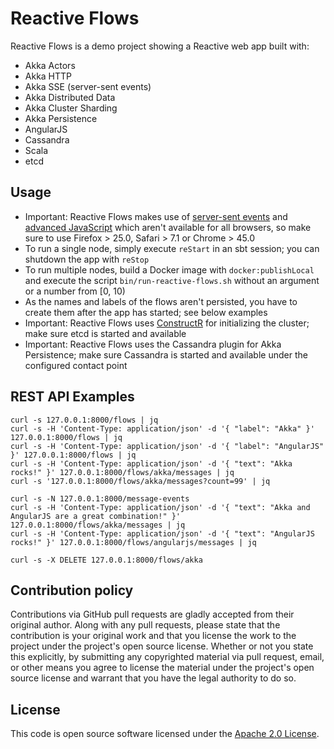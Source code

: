 # Reactive Flows #

Reactive Flows is a demo project showing a Reactive web app built with:

- Akka Actors
- Akka HTTP
- Akka SSE (server-sent events)
- Akka Distributed Data
- Akka Cluster Sharding
- Akka Persistence
- AngularJS
- Cassandra
- Scala
- etcd

## Usage

- Important: Reactive Flows makes use of [server-sent events](https://www.w3.org/TR/eventsource) and [advanced JavaScript](https://developer.mozilla.org/en-US/docs/Web/JavaScript/Reference/Global_Objects/Array/find) which aren't available for all browsers, so make sure to use Firefox > 25.0, Safari > 7.1 or Chrome > 45.0
- To run a single node, simply execute `reStart` in an sbt session; you can shutdown the app with `reStop`
- To run multiple nodes, build a Docker image with `docker:publishLocal` and execute  the script `bin/run-reactive-flows.sh` without an argument or a number from [0, 10)
- As the names and labels of the flows aren't persisted, you have to create them after the app has started; see below examples
- Important: Reactive Flows uses [ConstructR](https://github.com/hseeberger/constructr) for initializing the cluster; make sure etcd is started and available
- Important: Reactive Flows uses the Cassandra plugin for Akka Persistence; make sure Cassandra is started and available under the configured contact point

## REST API Examples ##

```
curl -s 127.0.0.1:8000/flows | jq
curl -s -H 'Content-Type: application/json' -d '{ "label": "Akka" }' 127.0.0.1:8000/flows | jq
curl -s -H 'Content-Type: application/json' -d '{ "label": "AngularJS" }' 127.0.0.1:8000/flows | jq
curl -s -H 'Content-Type: application/json' -d '{ "text": "Akka rocks!" }' 127.0.0.1:8000/flows/akka/messages | jq
curl -s '127.0.0.1:8000/flows/akka/messages?count=99' | jq

curl -s -N 127.0.0.1:8000/message-events
curl -s -H 'Content-Type: application/json' -d '{ "text": "Akka and AngularJS are a great combination!" }' 127.0.0.1:8000/flows/akka/messages | jq
curl -s -H 'Content-Type: application/json' -d '{ "text": "AngularJS rocks!" }' 127.0.0.1:8000/flows/angularjs/messages | jq

curl -s -X DELETE 127.0.0.1:8000/flows/akka
```

## Contribution policy ##

Contributions via GitHub pull requests are gladly accepted from their original author. Along with any pull requests, please state that the contribution is your original work and that you license the work to the project under the project's open source license. Whether or not you state this explicitly, by submitting any copyrighted material via pull request, email, or other means you agree to license the material under the project's open source license and warrant that you have the legal authority to do so.

## License ##

This code is open source software licensed under the [Apache 2.0 License](http://www.apache.org/licenses/LICENSE-2.0).
